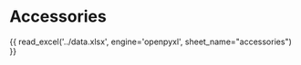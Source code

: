 # Accessories

<!--TODO Details about Accessories such as what they represent and what they can do and why you have a limited amount of slots for them. -->

{{ read_excel('../data.xlsx', engine='openpyxl', sheet_name="accessories") }}
